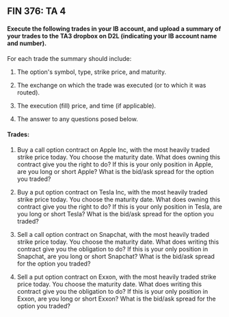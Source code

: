 ## FIN 376: TA 4

#### Execute the following trades in your IB account, and upload a summary of your trades to the TA3 dropbox on D2L (indicating your IB account name and number).

For each trade the summary should include:

1.  The option's symbol, type, strike price, and maturity.

2.  The exchange on which the trade was executed (or to which it was routed).

3.  The execution (fill) price, and time (if applicable).

4.  The answer to any questions posed below.

#### Trades:

1.  Buy a call option contract on Apple Inc, with the most heavily traded strike price today.  You choose the maturity date.  What does owning this contract give you the right to do?  If this is your only position in Apple, are you long or short Apple?  What is the bid/ask spread for the option you traded?

2.  Buy a put option contract on Tesla Inc, with the most heavily traded strike price today. You choose the maturity date.  What does owning this contract give you the right to do?  If this is your only position in Tesla, are you long or short Tesla? What is the bid/ask spread for the option you traded?

3.  Sell a call option contract on Snapchat, with the most heavily traded strike price today.  You choose the maturity date.  What does writing this contract give you the obligation to do?  If this is your only position in Snapchat, are you long or short Snapchat?  What is the bid/ask spread for the option you traded?

4.  Sell a put option contract on Exxon, with the most heavily traded strike price today.  You choose the maturity date.  What does writing this contract give you the obligation to do?  If this is your only position in Exxon, are you long or short Exxon?  What is the bid/ask spread for the option you traded?
